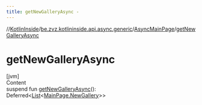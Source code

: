 ```yaml
---
title: getNewGalleryAsync -
---
```

//[KotlinInside](../../index.md)/[be.zvz.kotlininside.api.async.generic](../index.md)/[AsyncMainPage](index.md)/[getNewGalleryAsync](get-new-gallery-async.md)



# getNewGalleryAsync  
[jvm]  
Content  
suspend fun [getNewGalleryAsync](get-new-gallery-async.md)(): Deferred<[List](https://kotlinlang.org/api/latest/jvm/stdlib/kotlin.collections/-list/index.html)<[MainPage.NewGallery](../../be.zvz.kotlininside.api.generic/-main-page/-new-gallery/index.md)>>  



